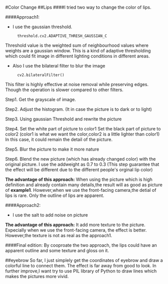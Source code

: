 #Color Change
##Lips 
####I tried two way to change the color of lips.

####Approach1:
+ I use the gaussian threshold.

		threshold.cv2.ADAPTIVE_THRESH_GAUSSIAN_C 
Threshold value is the weighted sum of neighbourhood values where weights are a gaussian window. This is a kind of adaptive thresholding which could fit image in different lighting conditions in different areas. 

+ Also I use the bilateral filter to blur the image
			
		cv2.bilateralFilter()
This filter is highly effective at noise removal while preserving edges. Though the operation is slower compared to other filters.

Step1. 	Get the grayscale of image.

Step2. 	Adjust the histogram. 
(It in case the picture is to dark or to light)

Step3. 	Using gaussian Threshold and rewrite the picture 

Step4. 	Set the white part of picture to color1
	 	Set the black part of picture to color2
	 	(color1 is what we want the color,color2 is a little lighter than color1)
	 	In this case, it could remain the detail of the picture.

Step5. 	Blur the picture to make it more nature

Step6. 	Blend the new picture (which has already changed color) with the original picture.
		I use the addweight as 0.7 to 0.3
	 	(This step guarantee that the effect will be different due to the different people's orginal lip color)

**The advantage of this approach:**
When using the picture which is high definition and already contain many details,the result will as good as picture of **example1**. However,when we use the front-facing camera,the detial of lips is rare. Only the outline of lips are apparent.

####Approach2:
+ I use the salt to add noise on picture

**The advantage of this approach:** It add more texture to the picture. Expecially when we use the front-facing camera, the effect is better. However,the texture is not as real as the approach1.

####Final edition:
By cooproate the two approach, the lips could have an apparent outline and some texture and gloss on it. 



##eyebrow 
So far, I just simplely get the coordinates of eyebrow and draw a colorful line to connect them. The effect is far away from good to look. In further improve,I want try to use PIL library of Python to draw lines which makes the pictures more vivid.
